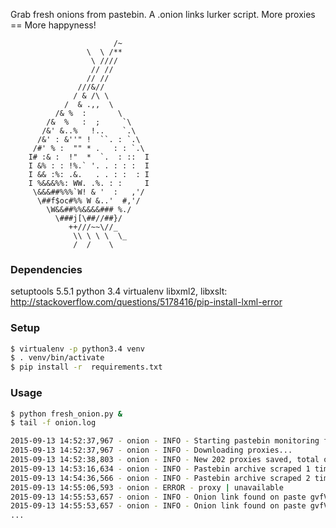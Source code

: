 Grab fresh onions from pastebin.
A .onion links lurker script.
More proxies == More happyness!


                           /~
                     \  \ /**
                      \ ////
                      // //
                     // //
                   ///&//
                  / & /\ \
                /  & .,,  \
              /& %  :       \
            /&  %   :  ;     `\
           /&' &..%   !..    `.\
          /&' : &''" !  ``. : `.\
         /#' % :  "" * .   : : `.\
        I# :& :  !"  *  `.  : ::  I
        I &% : : !%.` '. . : : :  I
        I && :%: .&.   . . : :  : I
        I %&&&%%: WW. .%. : :     I
         \&&&##%%%`W! & '  :   ,'/
          \##f$oc#%% W &..'  #,'/
            \W&&##%%&&&&### %./
              \###j[\##//##}/
                 ++///~~\//_
                  \\ \ \ \  \_
                  /  /    \


### Dependencies

setuptools 5.5.1
python 3.4
virtualenv
libxml2, libxslt: http://stackoverflow.com/questions/5178416/pip-install-lxml-error

### Setup

```sh
$ virtualenv -p python3.4 venv
$ . venv/bin/activate
$ pip install -r  requirements.txt
```

### Usage

```sh
$ python fresh_onion.py &
$ tail -f onion.log

2015-09-13 14:52:37,967 - onion - INFO - Starting pastebin monitoring for onion links
2015-09-13 14:52:37,967 - onion - INFO - Downloading proxies...
2015-09-13 14:52:38,803 - onion - INFO - New 202 proxies saved, total of 202 proxies listed
2015-09-13 14:53:16,634 - onion - INFO - Pastebin archive scraped 1 time, total 28 pastes parsed
2015-09-13 14:54:36,566 - onion - INFO - Pastebin archive scraped 2 times, total 40 pastes parsed
2015-09-13 14:55:06,593 - onion - ERROR - proxy | unavailable
2015-09-13 14:55:53,657 - onion - INFO - Onion link found on paste gvfV5kwg | http://3g2upl4pq6kufc4m.onion/
2015-09-13 14:55:53,657 - onion - INFO - Onion link found on paste gvfV5kwg | http://xmh57jrzrnw6insl.onion/
...
```